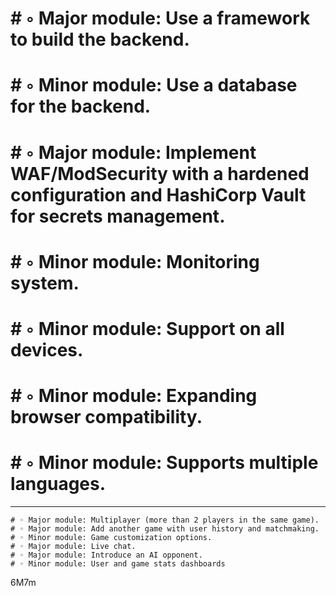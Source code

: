 #	# ◦ Major module: Use a framework to build the backend.
#	# ◦ Minor module: Use a database for the backend.
#	# ◦ Major module: Implement WAF/ModSecurity with a hardened configuration and HashiCorp Vault for secrets management.
#	# ◦ Minor module: Monitoring system.
#	# ◦ Minor module: Support on all devices.
#	# ◦ Minor module: Expanding browser compatibility.
#	# ◦ Minor module: Supports multiple languages.
------------------------------------------------------------------------
	# ◦ Major module: Multiplayer (more than 2 players in the same game).
	# ◦ Major module: Add another game with user history and matchmaking.
	# ◦ Minor module: Game customization options.
	# ◦ Major module: Live chat.
	# ◦ Major module: Introduce an AI opponent.
	# ◦ Minor module: User and game stats dashboards
6M7m